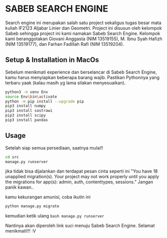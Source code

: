 # SABEB  SEARCH  ENGINE

Search engine ini merupakan salah satu project sekaligus tugas besar mata kuliah IF2123 Aljabar Linier dan Geometri. Project ini disusun oleh kelompok Sabeb sehingga project ini kami namakan Sabeb Search Engine. Kelompok kami beranggotakan Giovani Anggasta (NIM 13519155), M. Ibnu Syah Hafizh (NIM 13519177), dan Farhan Fadillah Rafi (NIM 13519204).

## Setup & Installation in MacOs 

Sebelum menikmati experience dan berselancar di Sabeb Search Engine, kamu harus menyiapkan beberapa barang wajib. Pastikan Pythonnya yang terbaru yaak (kalau masih yg lama silakan menyesuaikan).

```bash
python3 -m venv Env
source Env\bin\activate
python -m pip install --upgrade pip
pip3 install numpy
pip3 install sastrawi
pip3 install scipy
pip3 install pandas
```

## Usage

Setelah siap semua persediaan, saatnya mulai!!

```bash
cd src
manage.py runserver
```
jika tidak bisa dijalankan dan terdapat pesan cinta seperti ini "You have 18 unapplied migration(s). Your project may not work properly until you apply the migrations for app(s): admin, auth, contenttypes, sessions." Jangan panik kawan..

kamu kekurangan amunisi, coba ikutin ini

```bash
python manage.py migrate
```
kemudian ketik ulang  ```bash manage.py runserver```

Nantinya akan diperoleh link suci menuju Sabeb Search Engine. Selamat menikmati!!! :V

